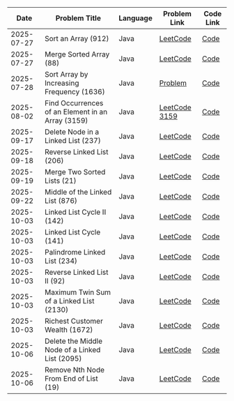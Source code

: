 | Date       | Problem Title                                          | Language | Problem Link                                                                                 | Code Link                                                                                      |
| ---------- | ------------------------------------------------------ | -------- | --------------------------------------------------------------------------------------------- | ---------------------------------------------------------------------------------------------- |
| 2025-07-27 | Sort an Array (912)                                    | Java     | [LeetCode](https://leetcode.com/problems/sort-an-array/)                                     | [Code](Java/2025-07-27__SortAnArray_912.java)                                                  |
| 2025-07-27 | Merge Sorted Array (88)                                | Java     | [LeetCode](https://leetcode.com/problems/merge-sorted-array/)                                | [Code](./88_MergeSortedArray.java)                                                             |
| 2025-07-28 | Sort Array by Increasing Frequency (1636)               | Java     | [Problem](https://leetcode.com/problems/sort-array-by-increasing-frequency/description/)     | [Code](https://github.com/itzabhi10/leetcode-solutions/blob/main/2025_07_28_SortByFreq.java)   |
| 2025-08-02 | Find Occurrences of an Element in an Array (3159)       | Java     | [LeetCode 3159](https://leetcode.com/problems/find-occurrences-of-an-element-in-an-array/)   | [Code](./Java/FindOccurrences.java)                                                            |
| 2025-09-17 | Delete Node in a Linked List (237)                     | Java     | [LeetCode](https://leetcode.com/problems/delete-node-in-a-linked-list/)                      | [Code](./Java/DeleteNode_237.java)                                                             |
| 2025-09-18 | Reverse Linked List (206)                              | Java     | [LeetCode](https://leetcode.com/problems/reverse-linked-list/)                               | [Code](https://github.com/itzabhi10/LeetCode/blob/main/Java/ReverseLinkedList206.java)         |
| 2025-09-19 | Merge Two Sorted Lists (21)                            | Java     | [LeetCode](https://leetcode.com/problems/merge-two-sorted-lists/)                              | [Code](./Java/MergeTwoSortedLists_21.java)                                                     |
| 2025-09-22 | Middle of the Linked List (876)                         | Java     | [LeetCode](https://leetcode.com/problems/middle-of-the-linked-list/)                         | [Code](./Java/MiddleOfTheLinkedList_876.java)                                                  |
| 2025-10-03 | Linked List Cycle II (142)                             | Java     | [LeetCode](https://leetcode.com/problems/linked-list-cycle-ii/)                             | [Code](./Java/LinkedListCycleII_142.java)                                                      |
| 2025-10-03 | Linked List Cycle (141)                                | Java     | [LeetCode](https://leetcode.com/problems/linked-list-cycle/)                                | [Code](./Java/LinkedListCycle_141.java)                                                        |
| 2025-10-03 | Palindrome Linked List (234)                           | Java     | [LeetCode](https://leetcode.com/problems/palindrome-linked-list/)                             | [Code](./Java/PalindromeLinkedList_234.java)                                                   |
| 2025-10-03 | Reverse Linked List II (92)                            | Java     | [LeetCode](https://leetcode.com/problems/reverse-linked-list-ii/)                           | [Code](./Java/ReverseLinkedListII_92.java)                                                     |
| 2025-10-03 | Maximum Twin Sum of a Linked List (2130)               | Java     | [LeetCode](https://leetcode.com/problems/maximum-twin-sum-of-a-linked-list/)                | [Code](./Java/MaximumTwinSumLinkedList_2130.java)                                              |
| 2025-10-03 | Richest Customer Wealth (1672)                         | Java     | [LeetCode](https://leetcode.com/problems/richest-customer-wealth/)                            | [Code](./Java/RichestCustomerWealth_1672.java)                                                 |
| 2025-10-06 | Delete the Middle Node of a Linked List (2095)         | Java     | [LeetCode](https://leetcode.com/problems/delete-the-middle-node-of-a-linked-list/description/) | [Code](./Java/DeleteMiddleNodeLinkedList_2095.java)                                            |
| 2025-10-06 | Remove Nth Node From End of List (19)                  | Java     | [LeetCode](https://leetcode.com/problems/remove-nth-node-from-end-of-list/)                  | [Code](./Java/RemoveNthFromEnd_19.java)                                                        |
